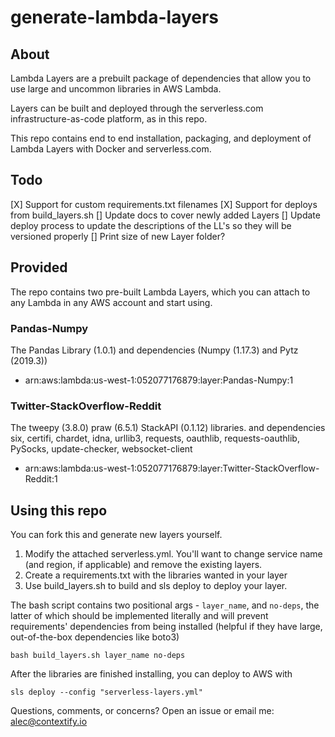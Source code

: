 # generate-lambda-layers



## About

Lambda Layers are a prebuilt package of dependencies that allow you to use large and uncommon libraries in AWS Lambda.

Layers can be built and deployed through the serverless.com infrastructure-as-code platform, as in this repo.

This repo contains end to end installation, packaging, and deployment of Lambda Layers with Docker and serverless.com.

## Todo 
[X] Support for custom requirements.txt filenames
[X] Support for deploys from build_layers.sh
[] Update docs to cover newly added Layers
[] Update deploy process to update the descriptions of the LL's so they will be versioned properly
[] Print size of new Layer folder?

## Provided


The repo contains two pre-built Lambda Layers, which you can attach to any Lambda in any AWS account and start using.


### Pandas-Numpy
The Pandas Library (1.0.1) and dependencies (Numpy (1.17.3) and Pytz (2019.3))
- arn:aws:lambda:us-west-1:052077176879:layer:Pandas-Numpy:1

### Twitter-StackOverflow-Reddit
The tweepy (3.8.0) praw (6.5.1) StackAPI (0.1.12) libraries. and dependencies six, certifi, chardet, idna, urllib3, requests, oauthlib, requests-oauthlib, PySocks, update-checker, websocket-client
- arn:aws:lambda:us-west-1:052077176879:layer:Twitter-StackOverflow-Reddit:1

## Using this repo

You can fork this and generate new layers yourself. 

1) Modify the attached serverless.yml. You'll want to change service name (and region, if applicable) and remove the existing layers.
2) Create a requirements.txt with the libraries wanted in your layer
3) Use build_layers.sh to build and sls deploy to deploy your layer.

The bash script contains two positional args - `layer_name`, and `no-deps`, the latter of which should be implemented literally and will prevent requirements' dependencies from being installed (helpful if they have large, out-of-the-box dependencies like boto3)

```bash build_layers.sh layer_name no-deps```

After the libraries are finished installing, you can deploy to AWS with 

```sls deploy --config "serverless-layers.yml"```


Questions, comments, or concerns? Open an issue or email me: alec@contextify.io
